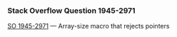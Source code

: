 ### Stack Overflow Question 1945-2971

[SO 1945-2971](https://stackoverflow.com/q/19452971) &mdash;
Array-size macro that rejects pointers
